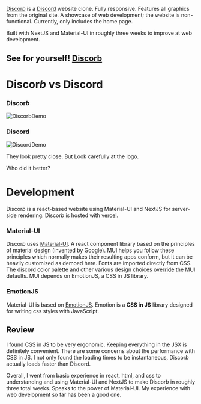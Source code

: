 [Discor*b*](https://discorb.simonwalker.tech) is a [Discord](https://discord.com) website clone.
Fully responsive. Features all graphics from the original site.
A showcase of web development; the website is non-functional. Currently, only includes the home page.

Built with NextJS and Material-UI in roughly three weeks to improve at web development.

## See for yourself! [Discorb](https://discorb.simonwalker.tech)

# Discor*b* vs Discord

### Discor*b*

![DiscorbDemo](githubDemo/discorbDemo.gif)

### Discord

![DiscordDemo](githubDemo/discordDemo.gif)

They look pretty close. But Look carefully at the logo.

Who did it better?

# Development

Discor*b* is a react-based website using Material-UI and NextJS for server-side rendering.
Discor*b* is hosted with [vercel](https://vercel.com/).

### Material-UI

Discor*b* uses [Material-UI](https://mui.com/). A react component library based on the principles of material design (invented by Google).
MUI helps you follow these principles which normally makes their resulting apps conform, but it can be heavily customized as demoed here.
Fonts are imported directly from CSS. The discord color palette and other various design choices [override](components/theming/rootTheme.js) the MUI defaults.
MUI depends on EmotionJS, a CSS in JS library.

### EmotionJS

Material-UI is based on [EmotionJS](https://emotion.sh/). Emotion is a **CSS in JS** library designed for writing css styles with JavaScript.

## Review

I found CSS in JS to be very ergonomic. Keeping everything in the JSX is definitely convenient.
There are some concerns about the performance with CSS in JS. I not only found
the loading times to be instantaneous, Discor*b* actually loads faster than Discord.

Overall, I went from basic experience in react, html, and css to understanding and using Material-UI
and NextJS to make Discor*b* in roughly three total weeks. Speaks to the power of Material-UI.
My experience with web development so far has been a good one.
